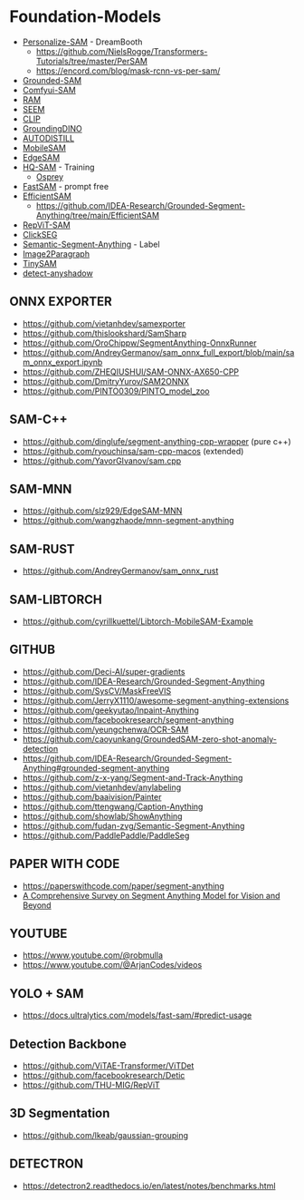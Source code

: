 # Foundation-Models

- [Personalize-SAM](https://github.com/ZrrSkywalker/Personalize-SAM) - DreamBooth
  - https://github.com/NielsRogge/Transformers-Tutorials/tree/master/PerSAM
  - https://encord.com/blog/mask-rcnn-vs-per-sam/
- [Grounded-SAM](https://github.com/IDEA-Research/Grounded-Segment-Anything)
- [Comfyui-SAM](https://github.com/storyicon/comfyui_segment_anything)
- [RAM](https://github.com/xinyu1205/recognize-anything/tree/main)
- [SEEM](https://github.com/UX-Decoder/Segment-Everything-Everywhere-All-At-Once)
- [CLIP](https://github.com/OpenAI/CLIP)
- [GroundingDINO](https://github.com/IDEA-Research/GroundingDINO)
- [AUTODISTILL](https://github.com/autodistill/autodistill)
- [MobileSAM](https://github.com/ChaoningZhang/MobileSAM)
- [EdgeSAM](https://github.com/chongzhou96/EdgeSAM)
- [HQ-SAM](https://github.com/SysCV/sam-hq) - Training
  - [Osprey](https://github.com/CircleRadon/Osprey) 
- [FastSAM](https://github.com/CASIA-IVA-Lab/FastSAM) - prompt free
- [EfficientSAM](https://github.com/yformer/EfficientSAM)
  - https://github.com/IDEA-Research/Grounded-Segment-Anything/tree/main/EfficientSAM
- [RepViT-SAM](https://github.com/THU-MIG/RepViT)
- [ClickSEG](https://github.com/XavierCHEN34/ClickSEG/)
- [Semantic-Segment-Anything](https://github.com/fudan-zvg/Semantic-Segment-Anything) - Label
- [Image2Paragraph](https://github.com/showlab/Image2Paragraph)
- [TinySAM](https://github.com/xinghaochen/TinySAM)
- [detect-anyshadow](https://github.com/harrytea/detect-anyshadow)

## ONNX EXPORTER

- https://github.com/vietanhdev/samexporter
- https://github.com/thislookshard/SamSharp
- https://github.com/OroChippw/SegmentAnything-OnnxRunner
- https://github.com/AndreyGermanov/sam_onnx_full_export/blob/main/sam_onnx_export.ipynb
- https://github.com/ZHEQIUSHUI/SAM-ONNX-AX650-CPP
- https://github.com/DmitryYurov/SAM2ONNX
- https://github.com/PINTO0309/PINTO_model_zoo

## SAM-C++
- https://github.com/dinglufe/segment-anything-cpp-wrapper (pure c++)
- https://github.com/ryouchinsa/sam-cpp-macos (extended)
- https://github.com/YavorGIvanov/sam.cpp

## SAM-MNN
- https://github.com/slz929/EdgeSAM-MNN
- https://github.com/wangzhaode/mnn-segment-anything

## SAM-RUST
- https://github.com/AndreyGermanov/sam_onnx_rust

## SAM-LIBTORCH
- https://github.com/cyrillkuettel/Libtorch-MobileSAM-Example
  
## GITHUB

- https://github.com/Deci-AI/super-gradients
- https://github.com/IDEA-Research/Grounded-Segment-Anything
- https://github.com/SysCV/MaskFreeVIS
- https://github.com/JerryX1110/awesome-segment-anything-extensions
- https://github.com/geekyutao/Inpaint-Anything
- https://github.com/facebookresearch/segment-anything
- https://github.com/yeungchenwa/OCR-SAM
- https://github.com/caoyunkang/GroundedSAM-zero-shot-anomaly-detection
- https://github.com/IDEA-Research/Grounded-Segment-Anything#grounded-segment-anything
- https://github.com/z-x-yang/Segment-and-Track-Anything
- https://github.com/vietanhdev/anylabeling
- https://github.com/baaivision/Painter
- https://github.com/ttengwang/Caption-Anything
- https://github.com/showlab/ShowAnything
- https://github.com/fudan-zvg/Semantic-Segment-Anything
- https://github.com/PaddlePaddle/PaddleSeg

## PAPER WITH CODE

- https://paperswithcode.com/paper/segment-anything
- [A Comprehensive Survey on Segment Anything Model for Vision and Beyond](https://arxiv.org/pdf/2305.08196.pdf)

## YOUTUBE

- https://www.youtube.com/@robmulla
- https://www.youtube.com/@ArjanCodes/videos

## YOLO + SAM

- https://docs.ultralytics.com/models/fast-sam/#predict-usage

## Detection Backbone

- https://github.com/ViTAE-Transformer/ViTDet
- https://github.com/facebookresearch/Detic
- https://github.com/THU-MIG/RepViT

## 3D Segmentation

- https://github.com/lkeab/gaussian-grouping

## DETECTRON

- https://detectron2.readthedocs.io/en/latest/notes/benchmarks.html







